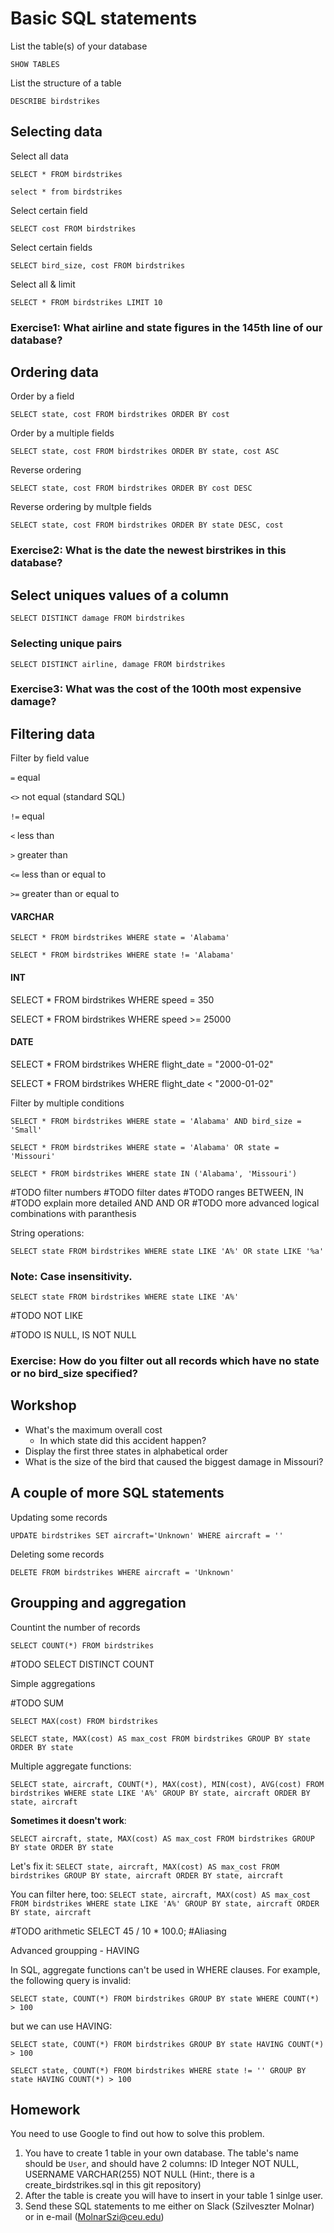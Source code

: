 # Basic SQL statements


List the table(s) of your database

`SHOW TABLES`

List the structure of a table

`DESCRIBE birdstrikes`

## Selecting data

Select all data

`SELECT * FROM birdstrikes`

`select * from birdstrikes`

Select certain field

`SELECT cost FROM birdstrikes`

Select certain fields

`SELECT bird_size, cost FROM birdstrikes`

Select all & limit

`SELECT * FROM birdstrikes LIMIT 10`

### Exercise1: What airline and state figures in the 145th line of our database?

## Ordering data

Order by a field

`SELECT state, cost FROM birdstrikes ORDER BY cost`

Order by a multiple fields

`SELECT state, cost FROM birdstrikes ORDER BY state, cost ASC`

Reverse ordering

`SELECT state, cost FROM birdstrikes ORDER BY cost DESC`

Reverse ordering by multple fields

`SELECT state, cost FROM birdstrikes ORDER BY state DESC, cost`

### Exercise2: What is the date the newest birstrikes in this database?

## Select uniques values of a column

`SELECT DISTINCT damage FROM birdstrikes`

### Selecting unique pairs

`SELECT DISTINCT airline, damage FROM birdstrikes`

### Exercise3: What was the cost of the 100th most expensive damage?


## Filtering data

Filter by field value

`=` equal

`<>` not equal (standard SQL)

`!=` equal

`<` less than

`>` greater than

`<=` less than or equal to

`>=` greater than or equal to

#### VARCHAR
`SELECT * FROM birdstrikes WHERE state = 'Alabama'`

`SELECT * FROM birdstrikes WHERE state != 'Alabama'`

#### INT

SELECT * FROM birdstrikes WHERE speed = 350

SELECT * FROM birdstrikes WHERE speed >= 25000

#### DATE

SELECT * FROM birdstrikes WHERE flight_date = "2000-01-02"

SELECT * FROM birdstrikes WHERE flight_date < "2000-01-02"






Filter by multiple conditions

`SELECT * FROM birdstrikes WHERE state = 'Alabama' AND bird_size = 'Small'`

`SELECT * FROM birdstrikes WHERE state = 'Alabama' OR state = 'Missouri'`

`SELECT * FROM birdstrikes WHERE state IN ('Alabama', 'Missouri')`




#TODO filter numbers
#TODO filter dates
#TODO ranges BETWEEN, IN
#TODO explain more detailed AND AND OR
#TODO more advanced logical combinations with paranthesis



String operations:

`SELECT state FROM birdstrikes WHERE state LIKE 'A%' OR state LIKE '%a'`

### Note: Case insensitivity.

`SELECT state FROM birdstrikes WHERE state LIKE 'A%'`

#TODO NOT LIKE

#TODO IS NULL, IS NOT NULL

### Exercise: How do you filter out all records which have no state or no bird_size specified?

## Workshop
* What's the maximum overall cost
  * In which state did this accident happen?
* Display the first three states in alphabetical order
* What is the size of the bird that caused the biggest damage in Missouri?

## A couple of more SQL statements

Updating some records

`UPDATE birdstrikes SET aircraft='Unknown' WHERE aircraft = ''`

Deleting some records

`DELETE FROM birdstrikes WHERE aircraft = 'Unknown'`

## Groupping and aggregation

Countint the number of records

`SELECT COUNT(*) FROM birdstrikes`

#TODO SELECT DISTINCT COUNT

Simple aggregations

#TODO SUM


`SELECT MAX(cost) FROM birdstrikes`

`SELECT state, MAX(cost) AS max_cost FROM birdstrikes GROUP BY state ORDER BY state`

Multiple aggregate functions:

`SELECT state, aircraft, COUNT(*), MAX(cost), MIN(cost), AVG(cost) FROM birdstrikes WHERE state LIKE 'A%' GROUP BY state, aircraft ORDER BY state, aircraft`

**Sometimes it doesn't work**:

`SELECT aircraft, state, MAX(cost) AS max_cost FROM birdstrikes GROUP BY state ORDER BY state`

Let's fix it:
`SELECT state, aircraft, MAX(cost) AS max_cost FROM birdstrikes GROUP BY state, aircraft ORDER BY state, aircraft`

You can filter here, too:
`SELECT state, aircraft, MAX(cost) AS max_cost FROM birdstrikes WHERE state LIKE 'A%' GROUP BY state, aircraft ORDER BY state, aircraft`

#TODO arithmetic SELECT 45 / 10 * 100.0;
#Aliasing


Advanced groupping - HAVING

In SQL, aggregate functions can't be used in WHERE clauses. For example, the following query is invalid:

`SELECT state, COUNT(*) FROM birdstrikes GROUP BY state WHERE COUNT(*) > 100`

but we can use HAVING:

`SELECT state, COUNT(*) FROM birdstrikes GROUP BY state HAVING COUNT(*) > 100`

`SELECT state, COUNT(*) FROM birdstrikes
WHERE state != ''
GROUP BY state HAVING COUNT(*) > 100`

## Homework

You need to use Google to find out how to solve this problem.

1. You have to create 1 table in your own database. The table's name should be `User`, and should have 2 columns: ID Integer NOT NULL, USERNAME VARCHAR(255) NOT NULL (Hint:, there is a create_birdstrikes.sql in this git repository)
2. After the table is create you will have to insert in your table 1 sinlge user. 
3. Send these SQL statements to me either on Slack (Szilveszter Molnar) or in e-mail (MolnarSzi@ceu.edu)
